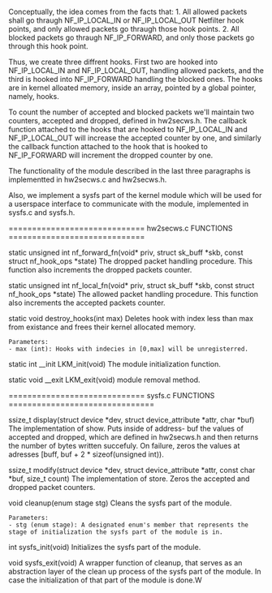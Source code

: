 Conceptually, the idea comes from the facts that:
    1. All allowed packets shall go thraugh NF_IP_LOCAL_IN or NF_IP_LOCAL_OUT Netfilter hook points, and only allowed packets go thraugh those hook points.
    2. All blocked packets go thraugh NF_IP_FORWARD, and only those packets go through this hook point.
    
Thus, we create three diffrent hooks. First two are hooked into NF_IP_LOCAL_IN and NF_IP_LOCAL_OUT, handling allowed packets, and the third is hooked into NF_IP_FORWARD handling the blocked ones.
The hooks are in kernel alloated memory, inside an array, pointed by a global pointer, namely, hooks.

To count the number of accepted and blocked packets we'll maintain two counters, accepted and dropped, defined in hw2secws.h.
The callback function attached to the hooks that are hooked to NF_IP_LOCAL_IN and NF_IP_LOCAL_OUT will increase the accepted counter by one, and similarly the callback function attached to the hook that is hooked to NF_IP_FORWARD will increment the dropped counter by one.

The functionality of the module described in the last three paragraphs is implementted in hw2secws.c and hw2secws.h.

Also, we implement a sysfs part of the kernel module which will be used for a userspace interface to communicate with the module, implemented in sysfs.c and sysfs.h.

============================= hw2secws.c FUNCTIONS =============================


static unsigned int nf_forward_fn(void* priv, struct sk_buff *skb, const struct nf_hook_ops *state)
    The dropped packet handling procedure.
    This function also increments the dropped packets counter.

static unsigned int nf_local_fn(void* priv, struct sk_buff *skb, const struct nf_hook_ops *state) 
    The allowed packet handling procedure.
    This function also increments the accepted packets counter.

static void destroy_hooks(int max)
    Deletes hook with index less than max from existance and frees their kernel allocated memory.

    Parameters:
    - max (int): Hooks with indecies in [0,max] will be unregisterred.

static int __init LKM_init(void)
    The module initialization function.

static void __exit LKM_exit(void)
    module removal method.

============================= sysfs.c FUNCTIONS ===============================

ssize_t display(struct device *dev, struct device_attribute *attr, char *buf)
    The implementation of show.
	Puts inside of address- buf the values of accepted and dropped,
	which are defined in hw2secws.h and then returns the number of bytes written succefuly.
	On failure, zeros the values at adresses [buff, buf + 2 * sizeof(unsigned int)).

ssize_t modify(struct device *dev, struct device_attribute *attr, const char *buf, size_t count)
    The implementation of store.
	Zeros the accepted and dropped packet counters.

void cleanup(enum stage stg)
    Cleans the sysfs part of the module.

	Parameters:
    - stg (enum stage): A designated enum's member that represents the stage of initialization the sysfs part of the module is in.

int sysfs_init(void)
    Initializes the sysfs part of the module.

void sysfs_exit(void)
    A wrapper function of cleanup, that serves as an abstraction layer of the clean up process of the sysfs part of the module.
	In case the initialization of that part of the module is done.W
